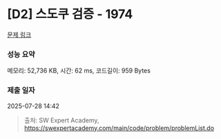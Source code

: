 # [D2] 스도쿠 검증 - 1974 

[문제 링크](https://swexpertacademy.com/main/code/problem/problemDetail.do?contestProbId=AV5Psz16AYEDFAUq) 

### 성능 요약

메모리: 52,736 KB, 시간: 62 ms, 코드길이: 959 Bytes

### 제출 일자

2025-07-28 14:42



> 출처: SW Expert Academy, https://swexpertacademy.com/main/code/problem/problemList.do